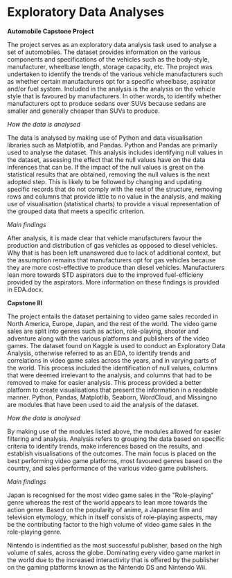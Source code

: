 # Exploratory Data Analyses

**Automobile Capstone Project**

The project serves as an exploratory data analysis task used to analyse a set of automobiles. The dataset provides information on the various components and specifications of the vehicles such as the body-style, manufacturer, wheelbase length, storage capacity, etc. The project was undertaken to identify the trends of the various vehicle manufacturers such as whether certain manufacturers opt for a specific wheelbase, aspirator and/or fuel system. Included in the analysis is the analysis on the vehicle style that is favoured by manufacturers. In other words, to identify whether manufacturers opt to produce sedans over SUVs because sedans are smaller and generally cheaper than SUVs to produce.

*How the data is analysed*

The data is analysed by making use of Python and data visualisation libraries such as Matplotlib, and Pandas. Python and Pandas are primarily used to analyse the dataset. This analysis includes identifying null values in the dataset, assessing the effect that the null values have on the data inferences that can be. If the impact of the null values is great on the statistical results that are obtained, removing the null values is the next adopted step. This is likely to be followed by changing and updating specific records that do not comply with the rest of the structure, removing rows and columns that provide little to no value in the analysis, and making use of visualisation (statistical charts) to provide a visual representation of the grouped data that meets a specific criterion.

*Main findings*

After analysis, it is made clear that vehicle manufacturers favour the production and distribution of gas vehicles as opposed to diesel vehicles. Why that is has been left unanswered due to lack of additional context, but the assumption remains that manufacturers opt for gas vehicles because they are more cost-effective to produce than diesel vehicles. Manufacturers lean more towards STD aspirators due to the improved fuel-efficieny provided by the aspirators. More information on these findings is provided in EDA.docx.





**Capstone III**

The project entails the dataset pertaining to video game sales recorded in North America, Europe, Japan, and the rest of the world. The video game sales are split into genres such as action, role-playing, shooter and adventure along with the various platforms and publishers of the video games. The dataset found on Kaggle is used to conduct an Exploratory Data Analysis, otherwise referred to as an EDA, to identify trends and correlations in video game sales across the years, and in varying parts of the world. This process included the identification of null values, columns that were deemed irrelevant to the analysis, and columns that had to be removed to make for easier analysis. This process provided a better platform to create visualisations that present the information in a readable manner. Python, Pandas, Matplotlib, Seaborn, WordCloud, and Missingno are modules that have been used to aid the analysis of the dataset.

*How the data is analysed*

By making use of the modules listed above, the modules allowed for easier filtering and analysis. Analysis refers to grouping the data based on specific criteria to identify trends, make inferences based on the results, and establish visualisations of the outcomes. The main focus is placed on the best performing video game platforms, most favoured genres based on the country, and sales performance of the various video game publishers. 

*Main findings*

Japan is recognised for the most video game sales in the "Role-playing" genre whereas the rest of the world appears to lean more towards the action genre. Based on the popularity of anime, a Japanese film and television etymology, which in itself consists of role-playing aspects, may be the contributing factor to the high volume of video game sales in the role-playing genre. 

Nintendo is indentified as the most successful publisher, based on the high volume of sales, across the globe. Dominating every video game market in the world due to the increased interactivity that is offered by the publisher on the gaming platforms known as the Nintendo DS and Nintendo Wii.



